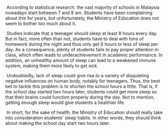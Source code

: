 ​	According to statistical research, the vast majority of schools in Malaysia nowadays start between 7 and 8 am. Students have been complaining about this for years, but unfortunately, the Ministry of Education does not seem to bother too much about it.

​	Studies indicate that a teenager should sleep at least 8 hours every day. But in fact, more often than not, students have to deal with tons of homework during the night and thus only get 6 hours or less of sleep per day. As a consequence, plenty of students fails to pay proper attention in class, which often leads to underachievement in academic performance. In addition, an unhealthy amount of sleep can lead to a weakened immune system, making them more likely to get sick.

​	Undoubtedly, lack of sleep could give rise to a variety of disquieting negative influences on human body, notably for teenagers. Thus, the best bet to tackle this problem is to shorten the school hours a little. That is, if the school day started two hours later, students could get more sleep so that their brains could function properly during the day. Not to mention, getting enough sleep would give students a healthier life.

​	In short, for the sake of health, the Ministry of Education should really take into consideration students' sleep habits. In other words, they should think about making the school day start two hours later.